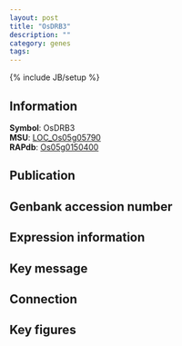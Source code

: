 ```yaml
---
layout: post
title: "OsDRB3"
description: ""
category: genes
tags: 
---
```

{% include JB/setup %}

## Information
__Symbol__: OsDRB3  
__MSU__: [LOC_Os05g05790](http://rice.plantbiology.msu.edu/cgi-bin/ORF_infopage.cgi?orf=LOC_Os05g05790)  
__RAPdb__: [Os05g0150400](http://rapdb.dna.affrc.go.jp/viewer/gbrowse_details/irgsp1?name=Os05g0150400)  

## Publication

## Genbank accession number

## Expression information

## Key message

## Connection

## Key figures


